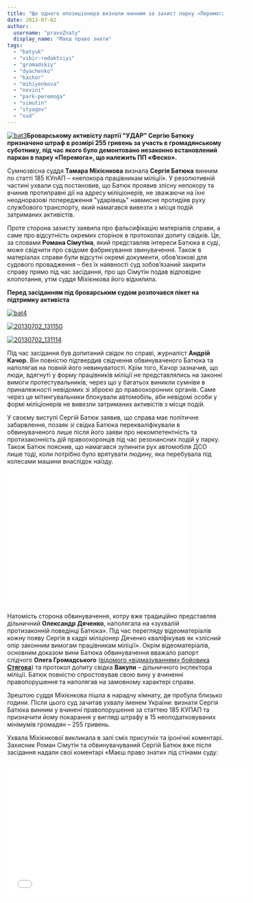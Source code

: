 ```yaml
---
title: "Ще одного опозиціонера визнали винним за захист парку «Перемога» - ВІДЕО"
date: 2013-07-02
author: 
  username: "pravoZnaty"
  display_name: "Маєш право знати"
tags: 
  - "batyuk"
  - "vibir-redaktsiyi"
  - "gromadskiy"
  - "dyachenko"
  - "kachor"
  - "mihiyenkova"
  - "novini"
  - "park-peremoga"
  - "simutin"
  - "styagov"
  - "sud"
---
```


[![bat3](https://mpz.brovary.org/wp-content/uploads/2013/07/bat3.jpg)](https://mpz.brovary.org/wp-content/uploads/2013/07/bat3.jpg)**Броварському активісту партії "УДАР" Сергію Батюку призначено штраф в розмірі 255 гривень за участь в громадянському суботнику, під час якого було демонтовано незаконно встановлений паркан в парку «Перемога», що належить ПП «Феско».**

Сумнозвісна суддя **Тамара Міхієнкова** визнала **Сергія Батюка** винним по статті 185 КУпАП – «непокора працівникам міліції». У резолютивній частині ухвали суд постановив, що Батюк проявив злісну непокору та вчинив протиправні дії на адресу міліціонерів, не зважаючи на їхні неодноразові попередження "ударівець" навмисне протидіяв руху службового транспорту, який намагався вивезти з місця подій затриманих активістів.

Проте сторона захисту заявила про фальсифікацію матеріалів справи, а саме про відсутність окремих сторінок в протоколах допиту свідків. Це, за словами **Романа Сімутіна**, який представляв інтереси Батюка в суді, може свідчити про свідоме фабрикування звинувачення. Також в матеріалах справи були відсутні окремі документи, обов’язкові для судового провадження – без їх наявності суд зобов’язаний закрити справу прямо під час засідання, про що Сімутін подав відповідне клопотання, утім суддя Міхієнкова його відхилила.

**Перед засіданням під броварським судом розпочався пікет на підтримку активіста**

[![bat4](https://mpz.brovary.org/wp-content/uploads/2013/07/bat4.jpg)](https://mpz.brovary.org/wp-content/uploads/2013/07/bat4.jpg)

[![20130702_131150](https://mpz.brovary.org/wp-content/uploads/2013/07/20130702_131150.jpg)](https://mpz.brovary.org/wp-content/uploads/2013/07/20130702_131150.jpg)

[![20130702_131114](https://mpz.brovary.org/wp-content/uploads/2013/07/20130702_131114.jpg)](https://mpz.brovary.org/wp-content/uploads/2013/07/20130702_131114.jpg)

Під час засідання був допитаний свідок по справі, журналіст **Андрій Качор.** Він повністю підтвердив свідчення обвинуваченого Батюка та наполягав на повній його невинуватості. Крім того, Качор зазначив, що люди, вдягнуті у форму працівників міліції не представлялись на законні вимоги протестувальників, через що у багатьох виникли сумніви в приналежності невідомих зі зброєю до правоохоронних органів. Саме через це мітингувальники блокували автомобіль, аби невідомі особи у формі міліціонерів не вивезли затриманих активістів з місця подій.

У своєму виступі Сергій Батюк заявив, що справа має політичне забарвлення, позаяк зі свідка Батюка перекваліфікували в обвинуваченого лише після його заяви про некомпетентність та протизаконність дій правоохоронців під час резонансних подій у парку. Також Батюк пояснив, що намагався зупинити рух автомобіля ДСО лише тоді, коли потрібно було врятувати людину, яка перебувала під колесами машини внаслідок наїзду.

<iframe src="//www.youtube.com/embed/b0RMiwPMODs" height="315" width="420" allowfullscreen frameborder="0"></iframe>

Натомість сторона обвинувачення, котру вже традиційно представляв дільничний **Олександр Дяченко**, наполягала на «зухвалій протизаконній поведінці Батюка». Під час перегляду відеоматеріалів кожну появу Сергія в кадрі міліціонер Дяченко кваліфікував як «злісний опір законним вимогам працівникам міліції». Окрім відеоматеріалів, основним доказом вини Батюка обвинувачення вважало рапорт слідчого **Олега Громадського** ([відомого «відмазуванням» бойовика **Стягова**](https://mpz.brovary.org/slidchiy-boyovik-styagov-vdariv-zhurnalista-cherez-osobistu-nepriyazn/)) та протокол допиту свідка **Вакули** – дільничного інспектора міліції. Батюк повністю спростовував свою вину у вчиненні правопорушення та наполягав на замовному характері справи.

Зрештою суддя Міхієнкова пішла в нарадчу кімнату, де пробула близько години. Після цього суд зачитав ухвалу іменем України: визнати Сергія Батюка винним у вчинені правопорушення за статтею 185 КУПАП та призначити йому покарання у вигляді штрафу в 15 неоподатковуваних мінімумів громадян – 255 гривень.

Ухвала Міхієнкової викликала в залі сміх присутніх та іронічні коментарі. Захисник Роман Сімутін та обвинувачуваний Сергій Батюк вже після засідання надали свої коментарі «Маєш право знати» під стінами суду:

<iframe src="//www.youtube.com/embed/2Lj0W6FE6Ps" height="315" width="560" allowfullscreen frameborder="0"></iframe>
